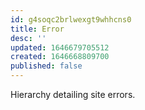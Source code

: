 ```yaml
---
id: g4soqc2brlwexgt9whhcns0
title: Error
desc: ''
updated: 1646679705512
created: 1646668809700
published: false
---
```


Hierarchy detailing site errors.
